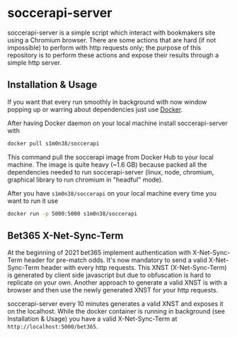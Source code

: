 # soccerapi-server

soccerapi-server is a simple script which interact with bookmakers site using
a Chromium browser. There are some actions that are hard (if not impossible) to
perform with http requests only; the purpose of this repository is to perform these
actions and expose their results through a simple http server.

## Installation & Usage

If you want that every run smoothly in background with now window popping up
or warring about dependencies just use [Docker](https://www.docker.com/).

After having Docker daemon on your local machine install soccerapi-server with

```bash
docker pull s1m0n38/soccerapi
```

This command pull the soccerapi image from Docker Hub to your local machine.
The image is quite heavy (~1.6 GB) because packed all the dependencies
needed to run soccerapi-server (linux, node, chromium, graphical library to
run chromium in "headful" mode).

After you have `s1m0n38/soccerapi` on your local machine every time you want
to run it use

```bash
docker run -p 5000:5000 s1m0n38/soccerapi
```

## Bet365 X-Net-Sync-Term

At the beginning of 2021 bet365 implement authentication with X-Net-Sync-Term
header for pre-match odds. It's now mandatory to send a valid X-Net-Sync-Term
header with every http requests. This XNST (X-Net-Sync-Term) is generated by
client side javascript but due to obfuscation is hard to replicate on your own.
Another approach to generate a valid XNST is with a browser and then use the
newly generated XNST for your http requests.

soccerapi-server every 10 minutes generates a valid XNST and exposes it on the
localhost. While the docker container is running in background (see
Installation & Usage) you have a valid X-Net-Sync-Term at
`http://localhost:5000/bet365`.

